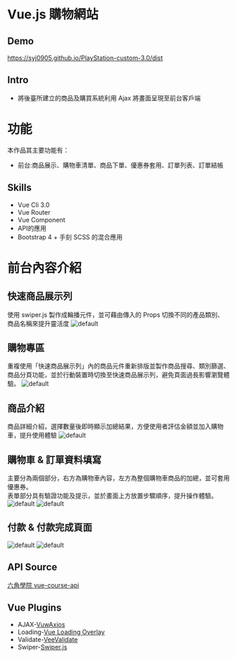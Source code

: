 # Vue.js 購物網站
## Demo
https://syj0905.github.io/PlayStation-custom-3.0/dist
## Intro
* 將後臺所建立的商品及購買系統利用 Ajax 將畫面呈現至前台客戶端
# 功能
本作品其主要功能有：
* 前台:商品展示、購物車清單、商品下單、優惠券套用、訂單列表、訂單結帳
## Skills
* Vue Cli 3.0
* Vue Router
* Vue Component
* API的應用
* Bootstrap 4 + 手刻 SCSS 的混合應用
# 前台內容介紹
## 快速商品展示列
使用 swiper.js 製作成輪播元件，並可藉由傳入的 Props 切換不同的產品類別、商品名稱來提升靈活度
![default](https://user-images.githubusercontent.com/40859746/52620168-c25cf480-2ede-11e9-8b78-7450879fec60.PNG)
## 購物專區
重複使用「快速商品展示列」內的商品元件重新排版並製作商品搜尋、類別篩選、商品分頁功能，並於行動裝置時切換至快速商品展示列，避免頁面過長影響瀏覽體驗。
![default](https://user-images.githubusercontent.com/40859746/52620188-cdb02000-2ede-11e9-9f18-b76c6faa32f3.PNG)
## 商品介紹
商品詳細介紹，選擇數量後即時顯示加總結果，方便使用者評估金額並加入購物車，提升使用體驗
![default](https://user-images.githubusercontent.com/40859746/52620105-9b062780-2ede-11e9-9290-c3e64160f148.PNG)
## 購物車 & 訂單資料填寫 
主要分為兩個部分，右方為購物車內容，左方為整個購物車商品的加總，並可套用優惠券。<br>
表單部分具有驗證功能及提示，並於畫面上方放置步驟順序，提升操作體驗。
![default](https://user-images.githubusercontent.com/40859746/52620204-d9034b80-2ede-11e9-8afd-87784bb0fb81.PNG)
![default](https://user-images.githubusercontent.com/40859746/52620217-e4567700-2ede-11e9-9893-abff8ab300e4.PNG)
## 付款 & 付款完成頁面
![default](https://user-images.githubusercontent.com/40859746/52620224-eddfdf00-2ede-11e9-849a-eaa8ebb07278.PNG)
![default](https://user-images.githubusercontent.com/40859746/52620234-f3d5c000-2ede-11e9-8941-2dc866aeb7c6.PNG)

## API Source
[六角學院 vue-course-api](https://github.com/hexschool/vue-course-api-wiki/wiki)
## Vue Plugins
* AJAX-[VuwAxios](https://www.npmjs.com/package/vue-axios)
* Loading-[Vue Loading Overlay](https://github.com/ankurk91/vue-loading-overlay)
* Validate-[VeeValidate](https://github.com/baianat/vee-validate)
* Swiper-[Swiper.js](http://idangero.us/swiper/)
